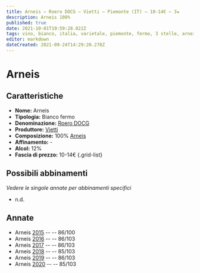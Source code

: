 ```yaml
---
title: Arneis – Roero DOCG – Vietti – Piemonte (IT) – 10-14€ – 3★
description: Arneis 100%
published: true
date: 2021-10-01T19:59:28.022Z
tags: vino, bianco, italia, varietale, piemonte, fermo, 3 stelle, arneis, 10-14€
editor: markdown
dateCreated: 2021-09-24T14:29:20.278Z
---
```


 # Arneis

## Caratteristiche
- **Nome:** Arneis
- **Tipologia:** Bianco fermo
- **Denominazione:** [Roero DOCG](/denominazioni/Italia/Piemonte/DOCG/Roero)
- **Produttore:** [Vietti](/produttori/Italia/Piemonte/Vietti)
- **Composizione:** 100% [Arneis](/vitigni/Italia/bacca-bianca/arneis)
- **Affinamento:** - 
- **Alcol:** 12%
- **Fascia di prezzo:** 10-14€
{.grid-list}



## Possibili abbinamenti
*Vedere le singole annate per abbinamenti specifici*

- n.d.


## Annate

- Arneis [2015](vini/Italia/Piemonte/Vietti/Arneis/2015) -- <span class="star-3"></span>  -- 86/100
- Arneis [2016](vini/Italia/Piemonte/Vietti/Arneis/2016) -- <span class="star-3"></span>  -- 86/103
- Arneis [2017](vini/Italia/Piemonte/Vietti/Arneis/2017) -- <span class="star-3"></span>  -- 86/103
- Arneis [2018](vini/Italia/Piemonte/Vietti/Arneis/2018) -- <span class="star-3"></span>  -- 85/103
- Arneis [2019](vini/Italia/Piemonte/Vietti/Arneis/2019) -- <span class="star-3"></span>  -- 86/103
- Arneis [2020](vini/Italia/Piemonte/Vietti/Arneis/2020) -- <span class="star-3"></span>  -- 85/103